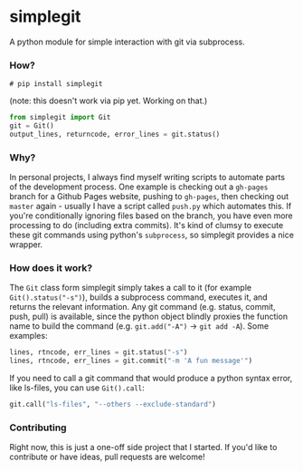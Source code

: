 # simplegit
A python module for simple interaction with git via subprocess.

### How?
```
# pip install simplegit
```
(note: this doesn't work via pip yet. Working on that.)
```python
from simplegit import Git
git = Git()
output_lines, returncode, error_lines = git.status()
```

### Why?
In personal projects, I always find myself writing scripts to automate parts of the development process. One example is checking out a `gh-pages` branch for a Github Pages website, pushing to `gh-pages`, then checking out `master` again - usually I have a script called `push.py` which automates this. If you're conditionally ignoring files based on the branch, you have even more processing to do (including extra commits). It's kind of clumsy to execute these git commands using python's `subprocess`, so simplegit provides a nice wrapper.

### How does it work?
The `Git` class form simplegit simply takes a call to it (for example `Git().status("-s")`), builds a subprocess command, executes it, and returns the relevant information. Any git command (e.g. status, commit, push, pull) is available, since the python object blindly proxies the function name to build the command (e.g. `git.add("-A")` -> `git add -A`). Some examples:

```python
lines, rtncode, err_lines = git.status("-s")
lines, rtncode, err_lines = git.commit("-m 'A fun message'")
```

If you need to call a git command that would produce a python syntax error, like ls-files, you can use `Git().call`:

```python
git.call("ls-files", "--others --exclude-standard")
```

### Contributing
Right now, this is just a one-off side project that I started. If you'd like to contribute or have ideas, pull requests are welcome!
